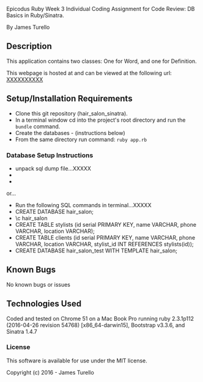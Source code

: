 Epicodus Ruby Week 3 Individual Coding Assignment for Code Review:
DB Basics in Ruby/Sinatra.

By James Turello

## Description

This application contains two classes: One for Word, and one for Definition.

This webpage is hosted at and can be viewed at the following url: [XXXXXXXXXX](http://)

## Setup/Installation Requirements

* Clone this git repository (hair_salon_sinatra).
* In a terminal window cd into the project's root directory and run the `bundle` command.
* Create the databases - (instructions below)
* From the same directory run command: `ruby app.rb`


### Database Setup Instructions

 * unpack sql dump file...XXXXX
 *
 *
 or...
 * Run the following SQL commands in terminal...XXXXX
 * CREATE DATABASE hair_salon;
 * \c hair_salon
 * CREATE TABLE stylists (id serial PRIMARY KEY, name VARCHAR, phone VARCHAR, location VARCHAR);
 * CREATE TABLE clients (id serial PRIMARY KEY, name VARCHAR, phone VARCHAR, location VARCHAR, stylist_id INT REFERENCES stylists(id));
 * CREATE DATABASE hair_salon_test WITH TEMPLATE hair_salon;

## Known Bugs

No known bugs or issues

## Technologies Used

Coded and tested on Chrome 51 on a Mac Book Pro running ruby 2.3.1p112 (2016-04-26 revision 54768) [x86_64-darwin15], Bootstrap v3.3.6, and Sinatra 1.4.7

### License

This software is available for use under the MIT license.

Copyright (c) 2016 - James Turello
